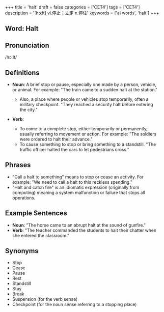 +++
title = 'halt'
draft = false
categories = ['CET4']
tags = ['CET4']
description = '[hɔːlt] vi.停止；立定 n.停住'
keywords = ['ai words', 'halt']
+++

## Word: Halt

## Pronunciation
/hɔːlt/

## Definitions
- **Noun**: A brief stop or pause, especially one made by a person, vehicle, or animal. For example: "The train came to a sudden halt at the station."
  - Also, a place where people or vehicles stop temporarily, often a military checkpoint. "They reached a security halt before entering the city."

- **Verb**: 
  - To come to a complete stop, either temporarily or permanently, usually referring to movement or action. For example: "The soldiers were ordered to halt their advance."
  - To cause something to stop or bring something to a standstill. "The traffic officer halted the cars to let pedestrians cross."

## Phrases
- "Call a halt to something" means to stop or cease an activity. For example: "We need to call a halt to this reckless spending."
- "Halt and catch fire" is an idiomatic expression (originally from computing) meaning a system malfunction or failure that stops all operations.

## Example Sentences
- **Noun**: "The horse came to an abrupt halt at the sound of gunfire."
- **Verb**: "The teacher commanded the students to halt their chatter when she entered the classroom."

## Synonyms
- Stop
- Cease
- Pause
- Rest
- Standstill
- Stay
- Break
- Suspension (for the verb sense)
- Checkpoint (for the noun sense referring to a stopping place)
